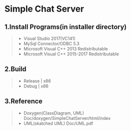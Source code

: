 # Simple Chat Server
## 1.Install Programs(in installer directory)
> * Visual Studio 2017(VC141)
> * MySql Connector/ODBC 5.3
> * Microsoft Visual C++ 2013 Redistributable
> * Microsoft Visual C++ 2015-2017 Redistributable
## 2.Build
> * Release | x86
> * Debug | x86
## 3.Reference
> * Doxygen(ClassDiagram, UML)
  > Doc/doxygen/SimpleChatServer/html/index
> * UML(skatched UML)
  > Doc/UML.pdf
